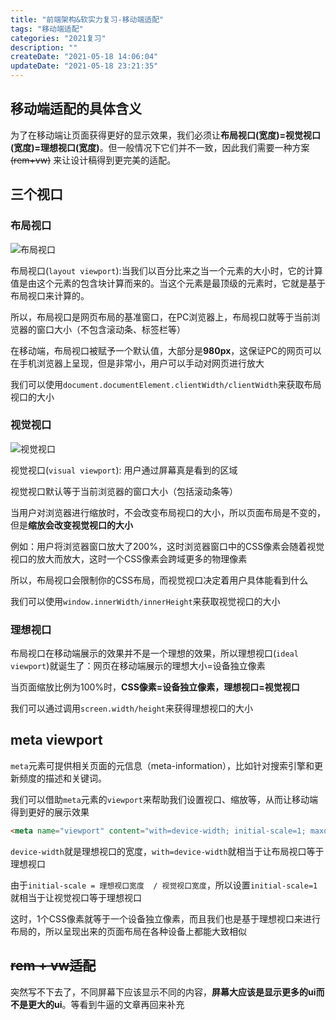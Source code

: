 ```yaml
---
title: "前端架构&软实力复习-移动端适配"
tags: "移动端适配"
categories: "2021复习"
description: ""
createDate: "2021-05-18 14:06:04"
updateDate: "2021-05-18 23:21:35"
---
```



## 移动端适配的具体含义

为了在移动端让页面获得更好的显示效果，我们必须让**布局视口(宽度)=视觉视口(宽度)=理想视口(宽度)**。但一般情况下它们并不一致，因此我们需要一种方案 ~~(rem+vw)~~ 来让设计稿得到更完美的适配。

## 三个视口

### 布局视口

![布局视口](https://mrrsblog.oss-cn-shanghai.aliyuncs.com/layout_viewport.png)

布局视口(`layout viewport`):当我们以百分比来之当一个元素的大小时，它的计算值是由这个元素的包含块计算而来的。当这个元素是最顶级的元素时，它就是基于布局视口来计算的。

所以，布局视口是网页布局的基准窗口，在PC浏览器上，布局视口就等于当前浏览器的窗口大小（不包含滚动条、标签栏等）

在移动端，布局视口被赋予一个默认值，大部分是**980px**，这保证PC的网页可以在手机浏览器上呈现，但是非常小，用户可以手动对网页进行放大

我们可以使用`document.documentElement.clientWidth/clientWidth`来获取布局视口的大小

### 视觉视口

![视觉视口](https://mrrsblog.oss-cn-shanghai.aliyuncs.com/visual_viewport.png)

视觉视口(`visual viewport`): 用户通过屏幕真是看到的区域

视觉视口默认等于当前浏览器的窗口大小（包括滚动条等）

当用户对浏览器进行缩放时，不会改变布局视口的大小，所以页面布局是不变的，但是**缩放会改变视觉视口的大小**

例如：用户将浏览器窗口放大了200%，这时浏览器窗口中的CSS像素会随着视觉视口的放大而放大，这时一个CSS像素会跨域更多的物理像素

所以，布局视口会限制你的CSS布局，而视觉视口决定着用户具体能看到什么

我们可以使用`window.innerWidth/innerHeight`来获取视觉视口的大小

### 理想视口

布局视口在移动端展示的效果并不是一个理想的效果，所以理想视口(`ideal viewport`)就诞生了：网页在移动端展示的理想大小=设备独立像素

当页面缩放比例为100%时，**CSS像素=设备独立像素，理想视口=视觉视口**

我们可以通过调用`screen.width/height`来获得理想视口的大小

## meta viewport

`meta`元素可提供相关页面的元信息（meta-information），比如针对搜索引擎和更新频度的描述和关键词。

我们可以借助`meta`元素的`viewport`来帮助我们设置视口、缩放等，从而让移动端得到更好的展示效果

``` html
<meta name="viewport" content="with=device-width; initial-scale=1; maxomum-scale=1; minmum-scale=1; user-scale=no;"></meta>
```

`device-width`就是理想视口的宽度，`with=device-width`就相当于让布局视口等于理想视口

由于`initial-scale = 理想视口宽度  / 视觉视口宽度`，所以设置`initial-scale=1`就相当于让视觉视口等于理想视口

这时，1个CSS像素就等于一个设备独立像素，而且我们也是基于理想视口来进行布局的，所以呈现出来的页面布局在各种设备上都能大致相似

## ~~rem + vw适配~~

突然写不下去了，不同屏幕下应该显示不同的内容，**屏幕大应该是显示更多的ui而不是更大的ui**。等看到牛逼的文章再回来补充